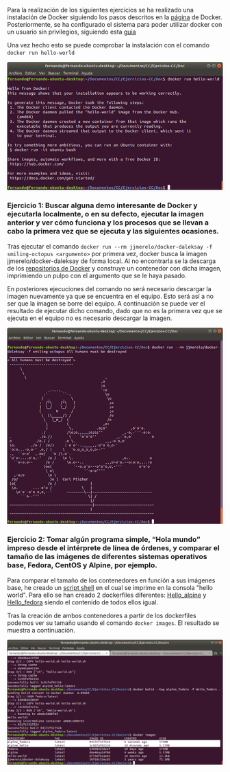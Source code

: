 Para la realización de los siguientes ejercicios se ha realizado una instalación de Docker siguiendo los pasos descritos en la [página](https://docs.docker.com/engine/install/ubuntu/) de Docker. Posteriormente, se ha configurado el sistema para poder utilizar docker con un usuario sin privilegios, siguiendo esta [guia](https://docs.docker.com/engine/install/linux-postinstall/#manage-docker-as-a-non-root-user)


Una vez hecho esto se puede comprobar la instalación con el comando `docker run hello-world`

![](./img/InstalacionDocker.png)

### Ejercicio 1: Buscar alguna demo interesante de Docker y ejecutarla localmente, o en su defecto, ejecutar la imagen anterior y ver cómo funciona y los procesos que se llevan a cabo la primera vez que se ejecuta y las siguientes ocasiones.

Tras ejecutar el comando `docker run --rm jjmerelo/docker-daleksay -f smiling-octopus <argumento>` por primera vez, docker busca la imagen jjmerelo/docker-daleksay de forma local. Al no encontrarla se la descarga de los [repositorios de Docker](https://hub.docker.com/r/jjmerelo/docker-daleksay/) y construye un contenedor con dicha imagen, imprimiendo un pulpo con el argumento que se le haya pasado.

En posteriores ejecuciones del comando no será necesario descargar la imagen nuevamente ya que se encuentra en el equipo. Esto será así a no ser que la imagen se borre del equipo.
A continuación se puede ver el resultado de ejecutar dicho comando, dado que no es la primera vez que se ejecuta en el equipo no es necesario descargar la imagen.

![](./img/Contenedores_1.png)

### Ejercicio 2: Tomar algún programa simple, “Hola mundo” impreso desde el intérprete de línea de órdenes, y comparar el tamaño de las imágenes de diferentes sistemas operativos base, Fedora, CentOS y Alpine, por ejemplo.

Para comparar el tamaño de los contenedores en función a sus imágenes base, he creado un [script shell](./src/hello-world.sh) en el cual se imprime en la consola "hello world". Para ello se han creado 2 dockerfiles diferentes: [Hello_alpine](./src/Hello_alpine) y [Hello_fedora](./src/Hello_fedora) siendo el contenido de todos ellos igual.

Tras la creación de ambos contenedores a partir de los dockerfiles podemos ver su tamaño usando el comando `docker images`. El resultado se muestra a continuación.

![](./img/Contenedores_2.png)

